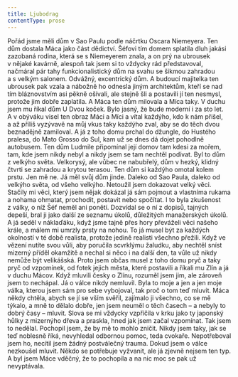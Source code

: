```yaml
---
title: Ljubodrag
contentType: prose
---
```


Pořád jsme měli dům v Sao Paulu podle náčrtku Oscara Niemeyera. Ten dům dostala Máca jako část dědictví. Šéfovi tím domem splatila dluh jakási zazobaná rodina, která se s Niemeyerem znala, a on prý na ubrousek v nějaké kavárně, alespoň tak jsem si to vždycky rád představoval, načmáral pár tahy funkcionalistický dům na svahu se šikmou zahradou a s velkým salonem. Odvážný, excentrický dům. A budoucí majitelka ten ubrousek pak vzala a nábožně ho odnesla jiným architektům, kteří se nad tím bláznovstvím asi pěkně ošívali, ale stejně šli a postavili jí ten nesmysl, protože jim dobře zaplatila. A Máca ten dům milovala a Míca taky. V duchu jsem mu říkal dům U Dvou koček. Bylo jasný, že bude moderní i za sto let. A v obýváku visel ten obraz Máci a Míci a vítal každýho, kdo k nám přišel, a až příliš vyzývavě na můj vkus taky každýho zval, aby se do těch dvou beznadějně zamiloval. A já z toho domu prchal do džungle, do Hustého pralesa, do Mato Grosso do Sul, kam už se dnes dá dojet pohodlně autobusem. Ten dům Ludmile připomínal její domov tam kdesi za mořem, tam, kde jsem nikdy nebyl a nikdy jsem se tam nechtěl podívat. Byl to dům z velkýho světa. Velkorysý, ale vůbec ne nabubřelý, dům v hezký, klidný čtvrti se zahradou a krytou terasou. Ten dům si každýho omotal kolem prstu. Jen mě ne. Já měl svůj dům jinde. Daleko od Sao Paula, daleko od velkýho světa, od všeho velkýho. Netoužil jsem dokazovat velký věci. Stačily mi věci, který jsem nějak dokázal já sám pojmout a vlastníma rukama a nohama ohmatat, prochodit, postavit nebo spočítat. I to byla zkušenost z války, o níž Šéf neměl ani ponětí. Dozvídal se o ní z dopisů, tajných depeší, bral ji jako další ze seznamu úkolů, důležitých manažerských úkolů. A já seděl v náklaďáku, když jsme tajně přes hory převáželi věci našeho krále, a málem mi umrzly prsty na nohou. To já musel být za každých okolností v té době realista, protože jedině realisti všechno přežili. Když ve vězení nutíte svou vůli, aby poručila scvrklýmu žaludku, aby nechtěl sníst mizerný příděl okamžitě a nechal si něco i na další den, ta vůle už nikdy nemůže být velikášská. Proto jsem občas musel z toho domu pryč a taky pryč od vzpomínek, od fotek jejich města, které postavili a říkali mu Zlín a já v duchu Mácov. Když mluvili česky o Zlínu, rozuměl jsem jim, ale zároveň jsem to nechápal. Já o válce nikdy nemluvil. Byla to moje a jen a jen moje válka, kterou jsem sám pro sebe vybojoval, tak proč o tom teď mluvit. Máca někdy chtěla, abych se jí se vším svěřil, zajímalo ji všechno, co se mě týkalo, a mně to dělalo dobře, jen jsem neuměl o těch časech – a nebyly to dobrý časy – mluvit. Slova se mi vždycky vzpříčila v krku jako ty japonský hůlky z mizernýho dřeva a praskla, hned jak jsem začal vzpomínat. Tak jsem to nedělal. Pochopil jsem, že by mě to mohlo zničit. Nikdy jsem taky, jak se teď noblesně říká, nevyhledal odbornou pomoc, teda cvokaře. Nepotřeboval jsem ho, necítil jsem žádný postválečný trauma. Dokud jsem o válce nezkoušel mluvit. Někdo se potřebuje vyžvanit, ale já zjevně nejsem ten typ. A byl jsem Máce vděčný, že to pochopila a na nic moc se pak už nevyptávala.
